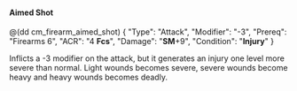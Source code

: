 #### Aimed Shot

@(dd cm_firearm_aimed_shot)
{ "Type": "Attack",
	"Modifier": "-3",
	"Prereq": "Firearms 6",
	"ACR": "4 **Fcs**",
	"Damage": "__SM__+9",
	"Condition": "__Injury__"
}

Inflicts a -3 modifier on the attack, but it generates an injury one level
more severe than normal. Light wounds becomes severe, severe wounds become
heavy and heavy wounds becomes deadly.
